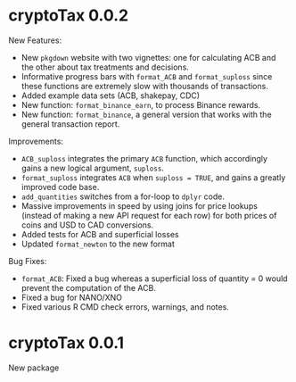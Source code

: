 # cryptoTax 0.0.2

New Features:

- New `pkgdown` website with two vignettes: one for calculating ACB and the other about tax treatments and decisions.
- Informative progress bars with `format_ACB` and `format_suploss` since these functions are extremely slow with thousands of transactions.
- Added example data sets (ACB, shakepay, CDC)
- New function: `format_binance_earn`, to process Binance rewards.
- New function: `format_binance`, a general version that works with the general transaction report.

Improvements:

- `ACB_suploss` integrates the primary `ACB` function, which accordingly gains a new logical argument, `suploss`.
- `format_suploss` integrates `ACB` when `suploss = TRUE`, and gains a greatly improved code base.
- `add_quantities` switches from a for-loop to `dplyr` code.
- Massive improvements in speed by using joins for price lookups (instead of making a new API request for each row) for both prices of coins and USD to CAD conversions.
- Added tests for ACB and superficial losses
- Updated `format_newton` to the new format

Bug Fixes:

- `format_ACB`: Fixed a bug whereas a superficial loss of quantity = 0 would prevent the computation of the ACB.
- Fixed a bug for NANO/XNO
- Fixed various R CMD check errors, warnings, and notes.

# cryptoTax 0.0.1

New package
